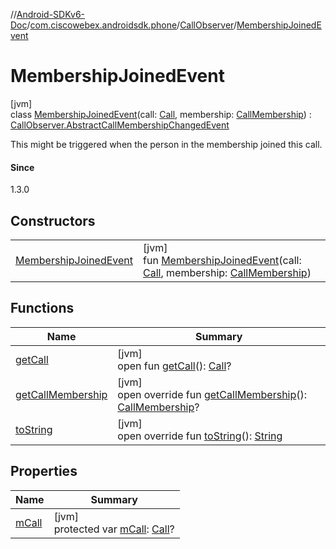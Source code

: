 //[Android-SDKv6-Doc](../../../../index.md)/[com.ciscowebex.androidsdk.phone](../../index.md)/[CallObserver](../index.md)/[MembershipJoinedEvent](index.md)

# MembershipJoinedEvent

[jvm]\
class [MembershipJoinedEvent](index.md)(call: [Call](../../-call/index.md), membership: [CallMembership](../../-call-membership/index.md)) : [CallObserver.AbstractCallMembershipChangedEvent](../-abstract-call-membership-changed-event/index.md)

This might be triggered when the person in the membership joined this call.

#### Since

1.3.0

## Constructors

| | |
|---|---|
| [MembershipJoinedEvent](-membership-joined-event.md) | [jvm]<br>fun [MembershipJoinedEvent](-membership-joined-event.md)(call: [Call](../../-call/index.md), membership: [CallMembership](../../-call-membership/index.md)) |

## Functions

| Name | Summary |
|---|---|
| [getCall](../-abstract-call-event/get-call.md) | [jvm]<br>open fun [getCall](../-abstract-call-event/get-call.md)(): [Call](../../-call/index.md)? |
| [getCallMembership](../-abstract-call-membership-changed-event/get-call-membership.md) | [jvm]<br>open override fun [getCallMembership](../-abstract-call-membership-changed-event/get-call-membership.md)(): [CallMembership](../../-call-membership/index.md)? |
| [toString](../-abstract-call-membership-changed-event/to-string.md) | [jvm]<br>open override fun [toString](../-abstract-call-membership-changed-event/to-string.md)(): [String](https://kotlinlang.org/api/latest/jvm/stdlib/kotlin/-string/index.html) |

## Properties

| Name | Summary |
|---|---|
| [mCall](../-abstract-call-event/m-call.md) | [jvm]<br>protected var [mCall](../-abstract-call-event/m-call.md): [Call](../../-call/index.md)? |

